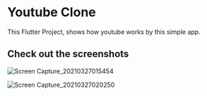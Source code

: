 # Youtube Clone

This Flutter Project, shows how youtube works by this simple app.

## Check out the screenshots

![Screen Capture_20210327015454](https://user-images.githubusercontent.com/64656900/112705825-b6ef9c00-8ea0-11eb-8104-d34b6c099bd2.png)

![Screen Capture_20210327020250](https://user-images.githubusercontent.com/64656900/112705828-b8b95f80-8ea0-11eb-854a-2d4983c385d0.png)

